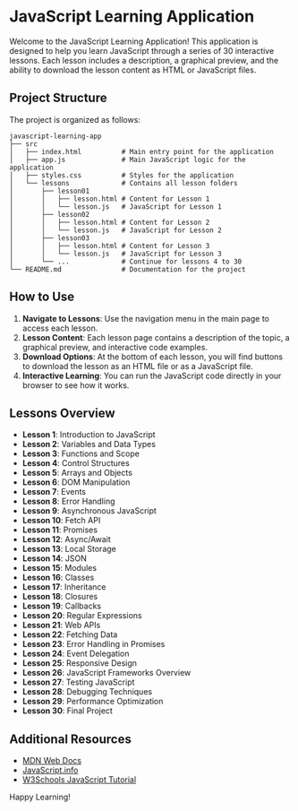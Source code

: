 # JavaScript Learning Application

Welcome to the JavaScript Learning Application! This application is designed to help you learn JavaScript through a series of 30 interactive lessons. Each lesson includes a description, a graphical preview, and the ability to download the lesson content as HTML or JavaScript files.

## Project Structure

The project is organized as follows:

```
javascript-learning-app
├── src
│   ├── index.html          # Main entry point for the application
│   ├── app.js              # Main JavaScript logic for the application
│   ├── styles.css          # Styles for the application
│   └── lessons             # Contains all lesson folders
│       ├── lesson01
│       │   ├── lesson.html # Content for Lesson 1
│       │   └── lesson.js   # JavaScript for Lesson 1
│       ├── lesson02
│       │   ├── lesson.html # Content for Lesson 2
│       │   └── lesson.js   # JavaScript for Lesson 2
│       ├── lesson03
│       │   ├── lesson.html # Content for Lesson 3
│       │   └── lesson.js   # JavaScript for Lesson 3
│       └── ...             # Continue for lessons 4 to 30
└── README.md               # Documentation for the project
```

## How to Use

1. **Navigate to Lessons**: Use the navigation menu in the main page to access each lesson.
2. **Lesson Content**: Each lesson page contains a description of the topic, a graphical preview, and interactive code examples.
3. **Download Options**: At the bottom of each lesson, you will find buttons to download the lesson as an HTML file or as a JavaScript file.
4. **Interactive Learning**: You can run the JavaScript code directly in your browser to see how it works.

## Lessons Overview

- **Lesson 1**: Introduction to JavaScript
- **Lesson 2**: Variables and Data Types
- **Lesson 3**: Functions and Scope
- **Lesson 4**: Control Structures
- **Lesson 5**: Arrays and Objects
- **Lesson 6**: DOM Manipulation
- **Lesson 7**: Events
- **Lesson 8**: Error Handling
- **Lesson 9**: Asynchronous JavaScript
- **Lesson 10**: Fetch API
- **Lesson 11**: Promises
- **Lesson 12**: Async/Await
- **Lesson 13**: Local Storage
- **Lesson 14**: JSON
- **Lesson 15**: Modules
- **Lesson 16**: Classes
- **Lesson 17**: Inheritance
- **Lesson 18**: Closures
- **Lesson 19**: Callbacks
- **Lesson 20**: Regular Expressions
- **Lesson 21**: Web APIs
- **Lesson 22**: Fetching Data
- **Lesson 23**: Error Handling in Promises
- **Lesson 24**: Event Delegation
- **Lesson 25**: Responsive Design
- **Lesson 26**: JavaScript Frameworks Overview
- **Lesson 27**: Testing JavaScript
- **Lesson 28**: Debugging Techniques
- **Lesson 29**: Performance Optimization
- **Lesson 30**: Final Project

## Additional Resources

- [MDN Web Docs](https://developer.mozilla.org/en-US/docs/Web/JavaScript)
- [JavaScript.info](https://javascript.info/)
- [W3Schools JavaScript Tutorial](https://www.w3schools.com/js/)

Happy Learning!